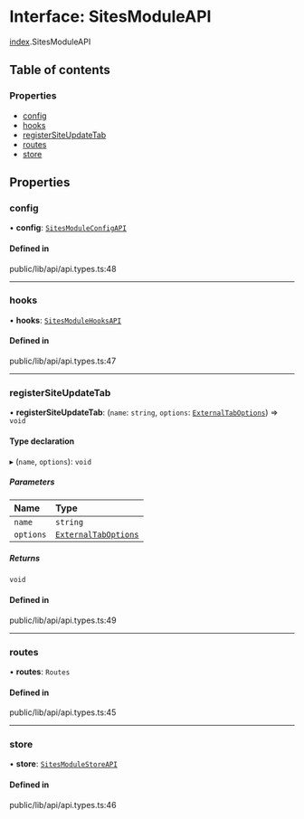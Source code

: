 # Interface: SitesModuleAPI

[index](../wiki/index).SitesModuleAPI

## Table of contents

### Properties

- [config](../wiki/index.SitesModuleAPI#config)
- [hooks](../wiki/index.SitesModuleAPI#hooks)
- [registerSiteUpdateTab](../wiki/index.SitesModuleAPI#registersiteupdatetab)
- [routes](../wiki/index.SitesModuleAPI#routes)
- [store](../wiki/index.SitesModuleAPI#store)

## Properties

### config

• **config**: [`SitesModuleConfigAPI`](../wiki/index.SitesModuleConfigAPI)

#### Defined in

public/lib/api/api.types.ts:48

___

### hooks

• **hooks**: [`SitesModuleHooksAPI`](../wiki/index.SitesModuleHooksAPI)

#### Defined in

public/lib/api/api.types.ts:47

___

### registerSiteUpdateTab

• **registerSiteUpdateTab**: (`name`: `string`, `options`: [`ExternalTabOptions`](../wiki/index.ExternalTabOptions)) => `void`

#### Type declaration

▸ (`name`, `options`): `void`

##### Parameters

| Name | Type |
| :------ | :------ |
| `name` | `string` |
| `options` | [`ExternalTabOptions`](../wiki/index.ExternalTabOptions) |

##### Returns

`void`

#### Defined in

public/lib/api/api.types.ts:49

___

### routes

• **routes**: `Routes`

#### Defined in

public/lib/api/api.types.ts:45

___

### store

• **store**: [`SitesModuleStoreAPI`](../wiki/index.SitesModuleStoreAPI)

#### Defined in

public/lib/api/api.types.ts:46
